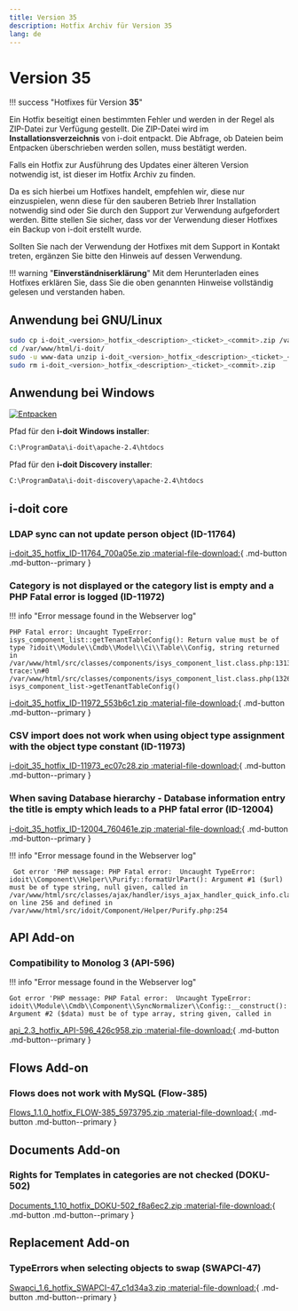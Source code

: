 ```yaml
---
title: Version 35
description: Hotfix Archiv für Version 35
lang: de
---
```


# Version 35

!!! success "Hotfixes für Version **35**"

Ein Hotfix beseitigt einen bestimmten Fehler und werden in der Regel als ZIP-Datei zur Verfügung gestellt. Die ZIP-Datei wird im **Installationsverzeichnis** von i-doit entpackt. Die Abfrage, ob Dateien beim Entpacken überschrieben werden sollen, muss bestätigt werden.

Falls ein Hotfix zur Ausführung des Updates einer älteren Version notwendig ist, ist dieser im Hotfix Archiv zu finden.

Da es sich hierbei um Hotfixes handelt, empfehlen wir, diese nur einzuspielen, wenn diese für den sauberen Betrieb Ihrer Installation notwendig sind oder Sie durch den Support zur Verwendung aufgefordert werden. Bitte stellen Sie sicher, dass vor der Verwendung dieser Hotfixes ein Backup von i-doit erstellt wurde.

Sollten Sie nach der Verwendung der Hotfixes mit dem Support in Kontakt treten, ergänzen Sie bitte den Hinweis auf dessen Verwendung.

!!! warning "**Einverständniserklärung**"
    Mit dem Herunterladen eines Hotfixes erklären Sie, dass Sie die oben genannten Hinweise vollständig gelesen und verstanden haben.

## Anwendung bei GNU/Linux

```sh
sudo cp i-doit_<version>_hotfix_<description>_<ticket>_<commit>.zip /var/www/html/i-doit/
cd /var/www/html/i-doit/
sudo -u www-data unzip i-doit_<version>_hotfix_<description>_<ticket>_<commit>.zip
sudo rm i-doit_<version>_hotfix_<description>_<ticket>_<commit>.zip
```

## Anwendung bei Windows

[![Entpacken](../../../assets/images/de/administration/hotfixes/example-windows-zip.png)](../../../assets/images/de/administration/hotfixes/example-windows-zip.png)

Pfad für den **i-doit Windows installer**:

```txt
C:\ProgramData\i-doit\apache-2.4\htdocs
```

Pfad für den **i-doit Discovery installer**:

```txt
C:\ProgramData\i-doit-discovery\apache-2.4\htdocs
```

## i-doit core

### LDAP sync can not update person object (ID-11764)

[i-doit_35_hotfix_ID-11764_700a05e.zip :material-file-download:](../../../assets/downloads/hotfixes/35/i-doit_35_hotfix_ID-11764_700a05e.zip){ .md-button .md-button--primary }

### Category is not displayed or the category list is empty and a PHP Fatal error is logged (ID-11972)

!!! info "Error message found in the Webserver log"

    PHP Fatal error: Uncaught TypeError: isys_component_list::getTenantTableConfig(): Return value must be of type ?idoit\\Module\\Cmdb\\Model\\Ci\\Table\\Config, string returned in /var/www/html/src/classes/components/isys_component_list.class.php:1313\nStack trace:\n#0 /var/www/html/src/classes/components/isys_component_list.class.php(1326): isys_component_list->getTenantTableConfig()

[i-doit_35_hotfix_ID-11972_553b6c1.zip :material-file-download:](../../../assets/downloads/hotfixes/35/i-doit_35_hotfix_ID-11972_553b6c1.zip){ .md-button .md-button--primary }

### CSV import does not work when using object type assignment with the object type constant (ID-11973)

[i-doit_35_hotfix_ID-11973_ec07c28.zip :material-file-download:](../../../assets/downloads/hotfixes/35/i-doit_35_hotfix_ID-11973_ec07c28.zip){ .md-button .md-button--primary }

### When saving Database hierarchy - Database information entry the title is empty which leads to a PHP fatal error (ID-12004)

[i-doit_35_hotfix_ID-12004_760461e.zip :material-file-download:](../../../assets/downloads/hotfixes/35/i-doit_35_hotfix_ID-12004_760461e.zip){ .md-button .md-button--primary }

!!! info "Error message found in the Webserver log"

     Got error 'PHP message: PHP Fatal error:  Uncaught TypeError: idoit\\Component\\Helper\\Purify::formatUrlPart(): Argument #1 ($url) must be of type string, null given, called in /var/www/html/src/classes/ajax/handler/isys_ajax_handler_quick_info.class.php on line 256 and defined in /var/www/html/src/idoit/Component/Helper/Purify.php:254

## API Add-on

### Compatibility to Monolog 3 (API-596)

!!! info "Error message found in the Webserver log"

    Got error 'PHP message: PHP Fatal error:  Uncaught TypeError: idoit\\Module\\Cmdb\\Component\\SyncNormalizer\\Config::__construct(): Argument #2 ($data) must be of type array, string given, called in

[api_2.3_hotfix_API-596_426c958.zip :material-file-download:](../../../assets/downloads/hotfixes/api/api_2.3_hotfix_API-596_426c958.zip){ .md-button .md-button--primary }

## Flows Add-on

### Flows does not work with MySQL (Flow-385)

[Flows_1.1.0_hotfix_FLOW-385_5973795.zip :material-file-download:](../../../assets/downloads/hotfixes/flows/Flows_1.1.0_hotfix_FLOW-385_5973795.zip){ .md-button .md-button--primary }

## Documents Add-on

### Rights for Templates in categories are not checked (DOKU-502)

[Documents_1.10_hotfix_DOKU-502_f8a6ec2.zip :material-file-download:](../../../assets/downloads/hotfixes/documents/Documents_1.10_hotfix_DOKU-502_f8a6ec2.zip){ .md-button .md-button--primary }

## Replacement Add-on

### TypeErrors when selecting objects to swap (SWAPCI-47)

[Swapci_1.6_hotfix_SWAPCI-47_c1d34a3.zip :material-file-download:](../../../assets/downloads/hotfixes/swap-ci/Swapci_1.6_hotfix_SWAPCI-47_c1d34a3.zip){ .md-button .md-button--primary }
